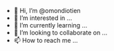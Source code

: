 - 👋 Hi, I’m @omondiotien
- 👀 I’m interested in ...
- 🌱 I’m currently learning ...
- 💞️ I’m looking to collaborate on ...
- 📫 How to reach me ...

<!---
omondiotien/omondiotien is a ✨ special ✨ repository because its `README.md` (this file) appears on your GitHub profile.
You can click the Preview link to take a look at your changes.
--->
